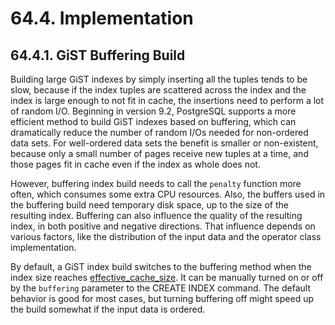 # 64.4. Implementation

## 64.4.1. GiST Buffering Build

Building large GiST indexes by simply inserting all the tuples tends to be slow, because if the index tuples are scattered across the index and the index is large enough to not fit in cache, the insertions need to perform a lot of random I/O. Beginning in version 9.2, PostgreSQL supports a more efficient method to build GiST indexes based on buffering, which can dramatically reduce the number of random I/Os needed for non-ordered data sets. For well-ordered data sets the benefit is smaller or non-existent, because only a small number of pages receive new tuples at a time, and those pages fit in cache even if the index as whole does not.

However, buffering index build needs to call the `penalty` function more often, which consumes some extra CPU resources. Also, the buffers used in the buffering build need temporary disk space, up to the size of the resulting index. Buffering can also influence the quality of the resulting index, in both positive and negative directions. That influence depends on various factors, like the distribution of the input data and the operator class implementation.

By default, a GiST index build switches to the buffering method when the index size reaches [effective\_cache\_size](https://www.postgresql.org/docs/12/runtime-config-query.html#GUC-EFFECTIVE-CACHE-SIZE). It can be manually turned on or off by the `buffering` parameter to the CREATE INDEX command. The default behavior is good for most cases, but turning buffering off might speed up the build somewhat if the input data is ordered.

